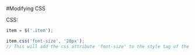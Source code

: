 #Modifying CSS

CSS:

```javascript
item = $('.item');

item.css('font-size', '20px');
// This will add the css attribute 'font-size' to the style tag of the selected element with a value of '10px'
```
